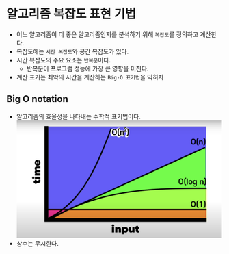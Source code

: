 # 알고리즘 복잡도 표현 기법

- 어느 알고리즘이 더 좋은 알고리즘인지를 분석하기 위해 `복잡도`를 정의하고 계산한다.
- 복잡도에는 `시간 복잡도`와 공간 복잡도가 있다.
- 시간 복잡도의 주요 요소는 `반복문`이다.
  - 반복문이 프로그램 성능에 가장 큰 영향을 미친다.
- 계산 표기는 최악의 시간을 계산하는 `Big-O 표기법`을 익히자

## Big O notation
- 알고리즘의 효율성을 나타내는 수학적 표기법이다.
![Big-O notation](./imgs/Big-O%20notation)
- 상수는 무시한다.